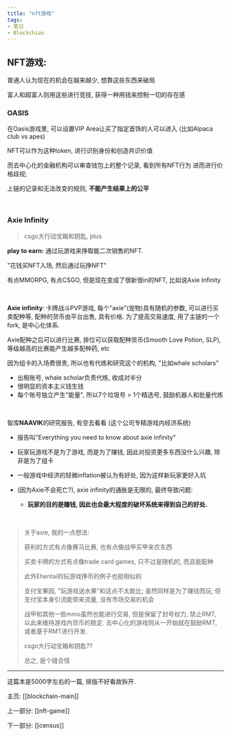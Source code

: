 ```yaml
---
title: "nft游戏"
tags:
- 笔记
- Blockchian
---
```



## NFT游戏:

普通人认为现在的机会在越来越少, 想靠这些东西来破局

富人和超富人则用这些进行竞技, 获得一种用钱来控制一切的存在感



### OASIS 

在Oasis游戏里, 可以设置VIP Area让买了指定首饰的人可以进入 (比如Alpaca club vs apes)

NFT可以作为这种token, 进行识别身份和创造共识价值

而去中心化的金融机构可以审查钱包上的整个记录, 看到所有NFT行为 进而进行价格歧视; 

上链的记录和无法改变的规则, **不能产生结果上的公平**

<br>

### Axie Infinity

> csgo大行动宝箱和钥匙, plus

**play to earn:** 通过玩游戏来挣取能二次销售的NFT. 

"花钱买NFT入场, 然后通过玩挣NFT"

有点MMORPG, 有点CSGO, 但是现在变成了很新很in的NFT, 比如说Axie Infinity

<br>

**Axie infinity**: 卡牌战斗PVP游戏, 每个"axie"(宠物)具有随机的参数, 可以进行买卖配种等, 配种的货币由平台出售, 具有价格. 为了提高交易速度, 用了主链的一个fork, 是中心化体系.

Axie配种之后可以进行比赛, 排位可以获取配种货币(Smooth Love Potion, SLP), 等级越高的比赛能产生越多配种药, etc

因为组卡的入场费很贵, 所以也有代练和研究这个的机构, "比如whale scholars"

- 出租账号, whale scholar负责代练, 收成对半分
- 很明显的资本主义钱生钱
- 每个账号独立产生"能量", 所以7个垃圾号 > 1个精选号, 鼓励机器人和批量代练

<br>

智库**NAAVIK**的研究报告, 有空去看看 (这个公司专精游戏内经济系统)

  - 报告叫"Everything you need to know about axie infinity"

  - 玩家玩游戏不是为了游戏, 而是为了赚钱, 因此对投资更多东西没什么兴趣, 除非是为了组卡

  - 一般游戏中经济的轻微inflation被认为有好处, 因为这样新玩家更好入坑

  - (因为Axie不会死亡?), axie infinity的通胀是无限的, 最终导致问题:

    - **玩家的目的是赚钱, 因此也会最大程度的破坏系统来得到自己的好处.**
    

<br>

>
> 关于axie, 我的一点想法:
>
> 获利的方式有点像赛马比赛, 也有点像战甲买甲来农东西
>
> 买卖卡牌的方式有点像trade card games, 只不过是随机的, 而且能配种
>
> 此外Ehentai的玩游戏挣币的例子也挺相似的
>
> 支付宝果园, "玩游戏送水果"和这点不太能比; 虽然同样是为了赚钱而玩, 但支付宝本身引流能带来流量, 没有市场交易的机会
>
> 战甲和其他一些mmo虽然也能进行交易, 但是保留了封号权力, 禁止RMT, 以此来维持游戏内货币的稳定. 去中心化的游戏则从一开始就在鼓励RMT, 或者基于RMT进行开发.
>
> csgo大行动宝箱和钥匙??
>
> 总之, 是个缝合怪

---

这篇本是5000字左右的一篇, 排版不好看故拆开.

主页: [[blockchain-main]]

上一部分: [[nft-game]]

下一部分: [[census]]